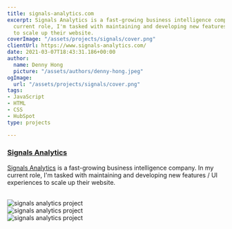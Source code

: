 ```yaml
---
title: signals-analytics.com
excerpt: Signals Analytics is a fast-growing business intelligence company. In my
  current role, I'm tasked with maintaining and developing new features / UI experiences
  to scale up their website.
coverImage: "/assets/projects/signals/cover.png"
clientUrl: https://www.signals-analytics.com/
date: 2021-03-07T18:43:31.186+00:00
author:
  name: Denny Hong
  picture: "/assets/authors/denny-hong.jpeg"
ogImage:
  url: "/assets/projects/signals/cover.png"
tags:
- JavaScript
- HTML
- CSS
- HubSpot
type: projects

---
```

### [Signals Analytics](https://www.signals-analytics.com/)

[Signals Analytics](https://www.signals-analytics.com/) is a fast-growing business intelligence company. In my current role, I'm tasked with maintaining and developing new features / UI experiences to scale up their website.

<br>

<img data-process="true" src="/assets/projects/signals/screenshots/home.png" alt="signals analytics project"/>

<br>

<img data-process="true" src="/assets/projects/signals/screenshots/platform.png" alt="signals analytics project"/>

<br>

<img data-process="true" src="/assets/projects/signals/screenshots/resource.png" alt="signals analytics project"/>